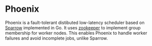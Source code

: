 # Phoenix

Phoenix is a fault-tolerant distibuted low-latency scheduler based on [Sparrow]([https://cs.stanford.edu/~matei/papers/2013/sosp_sparrow.pdf](https://cs.stanford.edu/~matei/papers/2013/sosp_sparrow.pdf)) implemented in Go. It uses [zookeeper](https://github.com/apache/zookeeper) to implement group membership for worker nodes. This enables Phoenix to handle worker failures and avoid incomplete jobs, unlike Sparrow.
